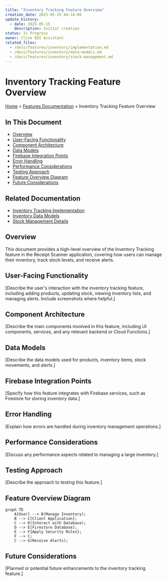 ```yaml
---
title: "Inventory Tracking Feature Overview"
creation_date: 2025-05-15 04:14:00
update_history:
  - date: 2025-05-15
    description: Initial creation
status: In Progress
owner: Cline EDI Assistant
related_files:
  - /docs/features/inventory/implementation.md
  - /docs/features/inventory/data-models.md
  - /docs/features/inventory/stock-management.md
---
```


# Inventory Tracking Feature Overview

[Home](/docs) > [Features Documentation](/docs/features) > Inventory Tracking Feature Overview

## In This Document
- [Overview](#overview)
- [User-Facing Functionality](#user-facing-functionality)
- [Component Architecture](#component-architecture)
- [Data Models](#data-models)
- [Firebase Integration Points](#firebase-integration-points)
- [Error Handling](#error-handling)
- [Performance Considerations](#performance-considerations)
- [Testing Approach](#testing-approach)
- [Feature Overview Diagram](#feature-overview-diagram)
- [Future Considerations](#future-considerations)

## Related Documentation
- [Inventory Tracking Implementation](./implementation.md)
- [Inventory Data Models](./data-models.md)
- [Stock Management Details](./stock-management.md)

## Overview

This document provides a high-level overview of the Inventory Tracking feature in the Receipt Scanner application, covering how users can manage their inventory, track stock levels, and receive alerts.

## User-Facing Functionality

[Describe the user's interaction with the inventory tracking feature, including adding products, updating stock, viewing inventory lists, and managing alerts. Include screenshots where helpful.]

## Component Architecture

[Describe the main components involved in this feature, including UI components, services, and any relevant backend or Cloud Functions.]

## Data Models

[Describe the data models used for products, inventory items, stock movements, and alerts.]

## Firebase Integration Points

[Specify how this feature integrates with Firebase services, such as Firestore for storing inventory data.]

## Error Handling

[Explain how errors are handled during inventory management operations.]

## Performance Considerations

[Discuss any performance aspects related to managing a large inventory.]

## Testing Approach

[Describe the approach to testing this feature.]

## Feature Overview Diagram

```mermaid
graph TD
    A[User] --> B(Manage Inventory);
    B --> C[Client Application];
    C --> D(Interact with Database);
    D --> E[Firestore Database];
    E --> F{Apply Security Rules};
    F --> C;
    C --> G(Receive Alerts);
```

## Future Considerations

[Planned or potential future enhancements to the inventory tracking feature.]
